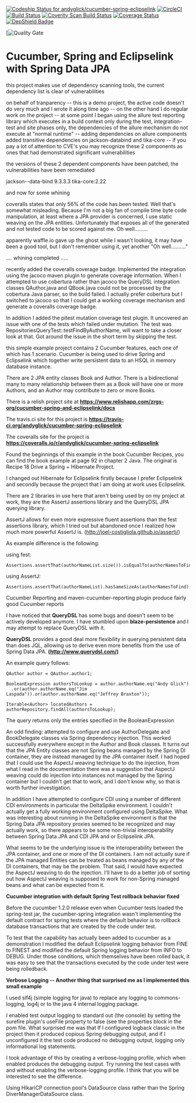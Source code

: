 [![Codeship Status for andyglick/cucumber-spring-eclipselink](https://codeship.com/projects/cb03e2e0-851e-0133-3da7-7eac26a59959/status?branch=master)](https://codeship.com/projects/122178)
[![CircleCI](https://circleci.com/gh/andyglick/cucumber-spring-eclipselink.svg?style=shield)](https://circleci.com/gh/andyglick/cucumber-spring-eclipselink)
[![Build Status](https://travis-ci.org/andyglick/cucumber-spring-eclipselink.png)](https://travis-ci.org/andyglick/cucumber-spring-eclipselink)
[![Coverity Scan Build Status](https://img.shields.io/coverity/scan/7280.svg)](https://scan.coverity.com/projects/andyglick-cucumber-spring-eclipselink)
[![Coverage Status](https://coveralls.io/repos/andyglick/cucumber-spring-eclipselink/badge.png)](https://coveralls.io/r/andyglick/cucumber-spring-eclipselink)
[![DepShield Badge](https://depshield.sonatype.org/badges/andyglick/cucumber-spring-eclipselink/depshield.svg)](https://depshield.github.io)

[![Quality Gate](https://sonarcloud.io/api/project_badges/measure?project=info.cukes%3Acucumber-spring-and-eclipselink-2018-03&metric=alert_status)

Cucumber, Spring and Eclipselink with Spring Data JPA
=====================================================

this project makes use of dependency scanning tools, the current
dependency list is clear of vulnerabilities

on behalf of tranparency -- this is a demo project, the active code
doesn't do very much and I wrote it along time ago -- on the other hand
I do regular work on the project -- at some point I began using the
allure test reporting library which executes in a build context only
during the test, integration-test and site phases only, the dependencies
of the allure mechanism do not execute at "normal runtime" -- adding
dependencies on allure components added transitive dependencies on
jackson-databind and tika-core -- if you pay a lot of attention to CVE's
you may recognize these 2 components as ones that had demonstrated
significant vulnerabilities

the versions of these 2 dependent components have been patched, the
vulnerabilities have been remediated  

jackson--data-bind 9.3.3.3
tika-core:2.22


and now for some whining

coveralls states that only 56% of the code has been tested. Well
that's somewhat misleading. Because I'm not a big fan of compile time
byte code manipulation, at least where a JPA provider is concerned, I
use static weaving on the JPA entities. Unfortunately that exposes all
of the generated and not tested code to be scored against me. Oh
well.........

apparently waffle.io gave up the ghost while I wasn't looking, it may
have been a good tool, but I don't remember using it, yet another "Oh
well.........."

.... whining completed .....

recently added the coveralls coverage badge. Implemented the integration using the jacoco maven plugin to generate coverage information. When I attempted to
use cobertura rather than jacoco the QueryDSL integration classes QAuthor.java and QBook.java could not be processed by the cobertura Java parser, so the build
failed. I actually prefer cobertura but I switched to jacoco so that I could get a working coverage mechanism and generate a coveralls coverage badge.

In addition I added the pitest mutation coverage test plugin. It uncovered an issue with one of the tests which failed under mutation. The test was
RepositoriesQueryTest::testFindByAuthorName, will want to take a closer look at that. Got around the issue in the short term by skipping the test.

this simple example project contains 2 Cucumber features, each one of which has 1 scenario. Cucumber is being used
to drive Spring and Eclipselink which together write persistent data to an HSQL in memory database instance.

There are 2 JPA entity classes Book and Author. There is a bidirectional many to many relationship between them
as a Book will have one or more Authors, and an Author may contribute to zero or more Books.

There is a relish project site at **https://www.relishapp.com/zrgs-org/cucumber-spring-and-eclipselink/docs**

The travis.ci site for this project is **https://travis-ci.org/andyglick/cucumber-spring-eclipselink**

The coveralls site for the project is **https://coveralls.io/r/andyglick/cucumber-spring-eclipselink**

Found the beginnings of this example in the book Cucumber Recipes, you can find the book example at page 92 in
chapter 2 Java. The original is Recipe 18 Drive a Spring + Hibernate Project.

I changed out Hibernate for Eclipselink firstly because I prefer Eclipselink and secondly because the project that I
am doing at work uses Eclipselink.

There are 2 libraries in use here that aren't being used by on my project at work, they are the AssertJ assertions
library and the QueryDSL JPA querying library.

AssertJ allows for even more expressive fluent assertions than the fest assertions library,
which I tried out but abandoned once I realized how much more powerful AssertJ is.
(http://joel-costigliola.github.io/assertj/)

As example difference is the following:

using fest:

    Assertions.assertThat(authorNameList.size()).isEqualTo(authorNamesToFind.size());

using AssertJ:

    Assertions.assertThat(authorNameList).hasSameSizeAs(authorNamesToFind);
    
Cucumber Reporting and maven-cucumber-reporting plugin produce fairly good Cucumber reports

I have noticed that **QueryDSL** has some bugs and doesn't seem to be
actively developed anymore. I have stumbled upon **blaze-persistence**
and I may attempt to replace QueryDSL with it.

**QueryDSL** provides a good deal more flexibility in querying persistent data than does JQL, allowing us to derive
even more benefits from the use of Spring Data JPA. **(http://www.querydsl.com/)**

An example query follows:

    QAuthor author = QAuthor.author1;

    BooleanExpression authorsToLookup = author.authorName.eq("Andy Glick")
      .or(author.authorName.eq("Jim Laspada")).or(author.authorName.eq("Jeffrey Braxton"));

    Iterable<Author> locatedAuthors = authorRepository.findAll(authorsToLookup);

The query returns only the entries specified in the BooleanExpression

An odd finding: attempted to configure and use AuthorDelegate and BookDelegate classes via Spring dependency injection.
This worked successfully everywhere except in the Author and Book classes. It turns out that the JPA Entity classes
are not Spring beans managed by the Spring DI container, they are instead managed by the JPA container itself. I had
hoped that I could use the AspectJ weaving technique to do the injection, from what I read in the documentation there
was a suggestion that AspectJ weaving could do injection into instances not managed by the Spring container but I
couldn't get that to work, and I don't know why, so that is worth further investigation.

In addition I have attempted to configure CDI using a number of different CDI environments in particular the
DeltaSpike environment. I couldn't actually get a fully working environment configured using DeltaSpike. What was
interesting about running in the DeltaSpike environment is that the Spring Data JPA repository proxies seemed to be
recognized and may actually work, so there appears to be some non-trivial interoperability between Spring Data JPA
and CDI JPA and or Eclipselink JPA.

What seems to be the underlying issue is the interoperability between the JPA container, and one or more of the DI
containers. I am not actually sure if the JPA managed Entities can be treated as beans managed by any of the DI
containers, that may be the problem. That said, I would have expected the AspectJ weaving to do the injection. I'll
have to do a better job of sorting out how AspectJ weaving is supposed to work for non-Spring managed beans and what
can be expected from it.

**Cucumber integration with default Spring Test rollback behavior fixed**

Before the cucumber 1.2.0 release even when Cucumber tests loaded the spring-test jar, the cucumber-spring integration
wasn't implementing the default contract for spring tests where the default behavior is to rollback database transactions
that are created by the code under test.

To test that the capability has actually been added to cucumber as a demonstration I modified the default Eclipselink
logging behavior from FINE to FINEST and modified the default Spring logging behavior from INFO to DEBUG. Under those
conditions, which themselves have been rolled back, it was easy to see that the transactions executed by the code under
test were being rolledback.

**Verbose Logging -- Another thing that surprised me as I implemented this small example**

I used slf4j (simple logging for java) to replace any logging to commons-logging,
log4j or to the java 4 internal logging package.

I enabled test output logging to standard out (the console) by setting the surefire plugin's useFile property to
false (see the properties block in the pom file. What surprised me was that If I configured logback classic in the
project then it produced copious Spring debugging output, and if I unconfigured it the test code produced no debugging
output, logging only informational log statements.

I took advantage of this by creating a verbose-logging profile, which when enabled produces the debugging output. Try
running the test cases with and without enabling the verbose-logging profile. I think that you will be interested to
see the difference.

Using HikariCP connection pool's DataSource class rather than the Spring DiverManagerDataSource class.
